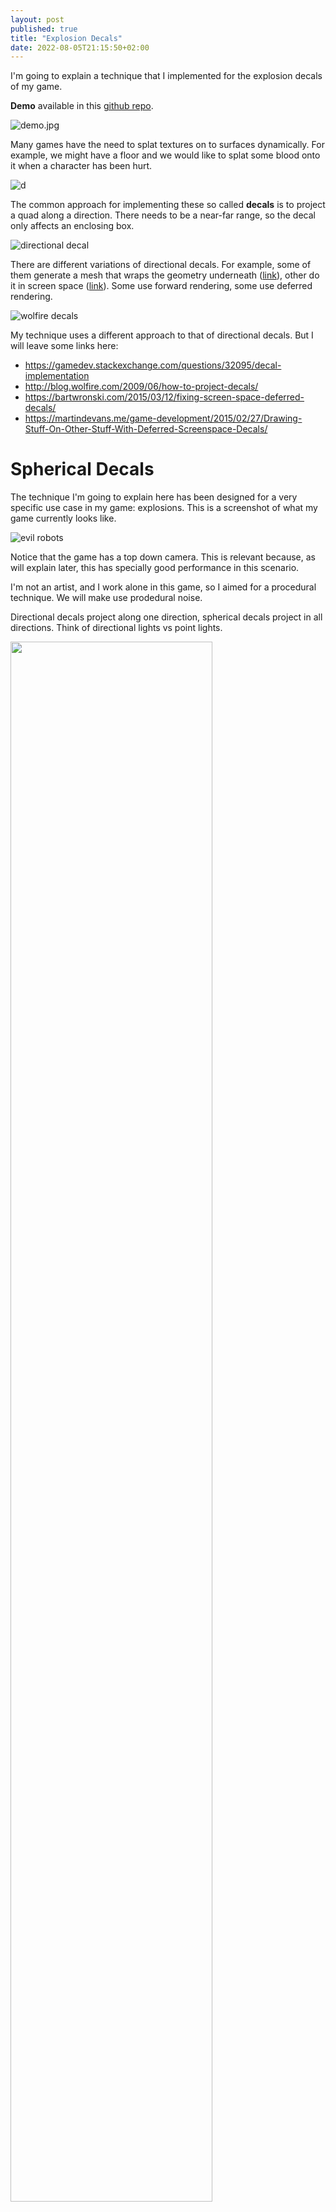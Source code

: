 ```yaml
---
layout: post
published: true
title: "Explosion Decals"
date: 2022-08-05T21:15:50+02:00
---
```


I'm going to explain a technique that I implemented for the explosion decals of my game.

**Demo** available in this [github repo](https://github.com/tuket/explosion_decals).

![demo.jpg](/img/explosion_decals/demo.jpg)

Many games have the need to splat textures on to surfaces dynamically. For example, we might have a floor and we would like to splat some blood onto it when a character has been hurt.

![d](https://www.gamemodd.com/uploads/posts/2017-07/1500927041_f.e.a.r.-blood.jpg "Image from https://www.gamemodd.com/cs/sprites/blooddecals/3926-fear-blood.html")

The common approach for implementing these so called **decals** is to project a quad along a direction. There needs to be a near-far range, so the decal only affects an enclosing box.

![directional decal](https://user-images.githubusercontent.com/54776415/83612801-3400fc00-a583-11ea-923c-9097e790e601.PNG "Image from https://github.com/Master-J/DecalCo")

There are different variations of directional decals. For example, some of them generate a mesh that wraps  the geometry underneath ([link](http://blog.wolfire.com/2009/06/how-to-project-decals/)), other do it in screen space ([link](https://www.gamedevs.org/uploads/screenspace-decals-space-marine.pdf)). Some use forward rendering, some use deferred rendering.

![wolfire decals](http://cdn.wolfire.com/blog/decalgeom/decaltriangles.jpg "Decals with projected geometry. Image from http://blog.wolfire.com/2009/06/how-to-project-decals/")

My technique uses a different approach to that of directional decals. But I will leave some links here:
- https://gamedev.stackexchange.com/questions/32095/decal-implementation
- http://blog.wolfire.com/2009/06/how-to-project-decals/
- https://bartwronski.com/2015/03/12/fixing-screen-space-deferred-decals/
- https://martindevans.me/game-development/2015/02/27/Drawing-Stuff-On-Other-Stuff-With-Deferred-Screenspace-Decals/

# Spherical Decals

The technique I'm going to explain here has been designed for a very specific use case in my game: explosions. This is a screenshot of what my game currently looks like.

![evil robots](/img/explosion_decals/evil_robots.png)

Notice that the game has a top down camera. This is relevant because, as will explain later, this has specially good performance in this scenario.

I'm not an artist, and I work alone in this game, so I aimed for a procedural technique. We will make use prodedural noise.

Directional decals project along one direction, spherical decals project in all directions. Think of directional lights vs point lights.

<img src="/img/explosion_decals/diag_0.svg" width="80%"/>

As you can imagine, since we are going to splat the texture in all directions, instead of a 2D texture, we need to use an environment texture (cubemap for example). But we can also generate the texture procedurally.

For each decal we will draw a sphere.

![1.gif](/img/explosion_decals/1.gif)

But we actually don't need to draw the whole sphere; only the intersection of the sphere with floor and other object static objets in the scene.

![2.gif](/img/explosion_decals/2.gif)

In order to check the surface that intersects the sphere we use the depth buffer. Using the depth, and the XY screen coordinates, we can reconstruct the world position of the background objects. Then we just test if this point is inside the sphere, and **discard** the fragment otherwise. In the following picture, we would discard the fragment for point B.

![diag_1.svg](/img/explosion_decals/diag_1.svg)

As you can see in the previous picture, when the camera has more inclination, there is a bigger surface that needs to be discarded. And when the camera looks downwards, we don't discard any fragments. That's why this technique is specially suitable for games with top down camera.

Another important detail to take into account is: what happens when the camera is inside the sphere? If we have depth testing enabled, or backface culling enabled, it won't draw anything! If in your game it's possible that the camera enters the radius of the decals, you can do the following:

- Always disable **writing** to the depth buffer. This applies regardless the camera can be inside the radius of decals or not.
- Disable backface culling.
- Keep depth test enabled but invert the test function ([use GL_GREATER instead of GL_LESS if you are using OpenGL](https://registry.khronos.org/OpenGL-Refpages/es2.0/xhtml/glDepthFunc)).

## Procedural noise

Next we are going to generate a procedural enverironement map. We could cache this noisy environment into a cubemap, that's up to you.

<img src="/img/explosion_decals/sphere_noise.jpg" width="50%"/>

How can we generate noise in the surface of a sphere? A simple method is to generate 3D noise and sample the points at the surface of the sphere.

In order to generate the 3D noise I used the simplex 3D noise implementation of [this ShaderToy](https://www.shadertoy.com/view/XsX3zB).

The sampling direction is computed as `normalize(backgroundPointPosition - sphereCenter)`.

Just sampling the noise, and using it for the alpha channel, you will get something like this.

![circle_noise_0.jpg](/img/explosion_decals/circle_noise_0.jpg)

Looks pretty ugly but we can fix it with some tricks. Introduce an attenuation with the distance, with a pow with a configurable exponent to make the curve more interesting (called *u_exponent* in the example code). If you need a more complex curve you could use a bezier curve and store the interpolation coefficients in a 1D texture.

![circle_noise_1.jpg](/img/explosion_decals/circle_noise_1.jpg)

Also I added an additive constant to make it look darker specially at the center of the explosion.

![circle_noise_2.jpg](/img/explosion_decals/circle_noise_2.jpg)

### Adding some variety

With this approach, all the decals will look the same because they sample the same noise map. The obvious solution is having multiple noise environemnt maps. But this is not needed at all. Just assign a random rotation matrix to each decal, and use it to rotate the sampling vector. It's just one matrix multiplication: `sampleDir = rotationMtx * sampleDir;`.